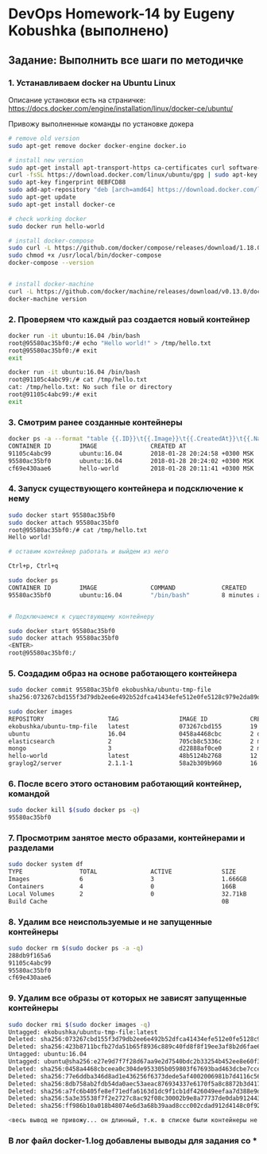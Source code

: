 # DevOps Homework-14 by Eugeny Kobushka (выполнено)

## **Задание:** Выполнить все шаги по методичке

### 1. Устанавливаем docker на Ubuntu Linux

Описание установки есть на страничке: <https://docs.docker.com/engine/installation/linux/docker-ce/ubuntu/>

Привожу выполненные команды по установке докера

```bash
# remove old version
sudo apt-get remove docker docker-engine docker.io

# install new version
sudo apt-get install apt-transport-https ca-certificates curl software-properties-common
curl -fsSL https://download.docker.com/linux/ubuntu/gpg | sudo apt-key add -
sudo apt-key fingerprint 0EBFCD88
sudo add-apt-repository "deb [arch=amd64] https://download.docker.com/linux/ubuntu $(lsb_release -cs) stable"
sudo apt-get update
sudo apt-get install docker-ce

# check working docker
sudo docker run hello-world

# install docker-compose
sudo curl -L https://github.com/docker/compose/releases/download/1.18.0/docker-compose-`uname -s`-`uname -m` -o /usr/local/bin/docker-compose
sudo chmod +x /usr/local/bin/docker-compose
docker-compose --version


# install docker-machine
curl -L https://github.com/docker/machine/releases/download/v0.13.0/docker-machine-`uname -s`-`uname -m` >/tmp/docker-machine && chmod +x /tmp/docker-machine && sudo cp /tmp/docker-machine /usr/local/bin/docker-machine
docker-machine version
```

### 2. Проверяем что каждый раз создается новый контейнер

```bash
docker run -it ubuntu:16.04 /bin/bash
root@95580ac35bf0:/# echo "Hello world!" > /tmp/hello.txt
root@95580ac35bf0:/# exit
exit

docker run -it ubuntu:16.04 /bin/bash
root@91105c4abc99:/# cat /tmp/hello.txt
cat: /tmp/hello.txt: No such file or directory
root@91105c4abc99:/# exit
exit
```

### 3. Cмотрим ранее созданные контейнеры

```bash
docker ps -a --format "table {{.ID}}\t{{.Image}}\t{{.CreatedAt}}\t{{.Names}}"
CONTAINER ID        IMAGE               CREATED AT                      NAMES
91105c4abc99        ubuntu:16.04        2018-01-28 20:24:58 +0300 MSK   heuristic_poitras
95580ac35bf0        ubuntu:16.04        2018-01-28 20:24:02 +0300 MSK   boring_ardinghelli
cf69e430aae6        hello-world         2018-01-28 20:11:41 +0300 MSK   laughing_liskov
```

### 4. Запуск существующего контейнера и подсключение к нему

```bash
sudo docker start 95580ac35bf0
sudo docker attach 95580ac35bf0
root@95580ac35bf0:/# cat /tmp/hello.txt
Hello world!

# оставим контейнер работать и выйдем из него

Ctrl+p, Ctrl+q

sudo docker ps
CONTAINER ID        IMAGE               COMMAND             CREATED             STATUS              PORTS               NAMES
95580ac35bf0        ubuntu:16.04        "/bin/bash"         8 minutes ago       Up About a minute                       boring_ardinghelli


# Подключаемся к существующему контейнеру

sudo docker start 95580ac35bf0
sudo docker attach 95580ac35bf0
<ENTER>
root@95580ac35bf0:/
```

### 5. Создадим образ на основе работающего контейнера

```bash
sudo docker commit 95580ac35bf0 ekobushka/ubuntu-tmp-file
sha256:073267cbd155f3d79db2ee6e492b52dfca41434efe512e0fe5128c979e2da89d

sudo docker images
REPOSITORY                  TAG                 IMAGE ID            CREATED             SIZE
ekobushka/ubuntu-tmp-file   latest              073267cbd155        19 seconds ago      112MB
ubuntu                      16.04               0458a4468cbc        2 days ago          112MB
elasticsearch               2                   705cb8c5336c        2 months ago        574MB
mongo                       3                   d22888af0ce0        2 months ago        361MB
hello-world                 latest              48b5124b2768        12 months ago       1.84kB
graylog2/server             2.1.1-1             58a2b309b960        16 months ago       619MB
```

### 6. После всего этого остановим работающий контейнер, командой

```bash
sudo docker kill $(sudo docker ps -q)
95580ac35bf0
```

### 7. Просмотрим занятое место образами, контейнерами и разделами

```bash
sudo docker system df
TYPE                TOTAL               ACTIVE              SIZE                RECLAIMABLE
Images              6                   3                   1.666GB             1.666GB (99%)
Containers          4                   0                   166B                166B (100%)
Local Volumes       2                   0                   32.71kB             32.71kB (100%)
Build Cache                                                 0B                  0B
```

### 8. Удалим все неиспользуемые и не запущенные контейнеры

```bash
sudo docker rm $(sudo docker ps -a -q)
288db9f165a6
91105c4abc99
95580ac35bf0
cf69e430aae6
```

### 9. Удалим все образы от которых не зависят запущенные контейнеры

```bash
sudo docker rmi $(sudo docker images -q)
Untagged: ekobushka/ubuntu-tmp-file:latest
Deleted: sha256:073267cbd155f3d79db2ee6e492b52dfca41434efe512e0fe5128c979e2da89d
Deleted: sha256:423b8711bcfb27da51b65f8936c889c40fd8f8f19ee3af8b2d6fae6268b6c58d
Untagged: ubuntu:16.04
Untagged: ubuntu@sha256:e27e9d7f7f28d67aa9e2d7540bdc2b33254b452ee8e60f388875e5b7d9b2b696
Deleted: sha256:0458a4468cbceea0c304de953305b059803f67693bad463dcbe7cce2c91ba670
Deleted: sha256:77e6ddba346d8ad1e436256f6373dede5af4002006981b7d4116c561c759cefa
Deleted: sha256:8db758ab2fdb54da0aec53aeac876934337e6170f5a8c8872b3d4171e3d465b7
Deleted: sha256:a7fc6b405fe8ef71edfa6163d1dc9f1cb1df426049eefaa7d388e9df21a061ad
Deleted: sha256:5a3e35538f7f2e2727c8ac92f08c30002b9e8a77737de0dab91244344d59f69b
Deleted: sha256:ff986b10a018b48074e6d3a68b39aad8ccc002cdad912d4148c0f92b3729323e

<весь вывод не привожу... он длинный, т.к. в списке были контейнеры не по заданию>

```

### В лог файл **docker-1.log** добавлены выводы для задания со *

